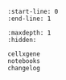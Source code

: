 ```{include} ../README.md
:start-line: 0
:end-line: 1
```

```{toctree}
:maxdepth: 1
:hidden:

cellxgene
notebooks
changelog
```
